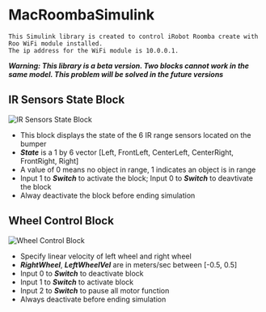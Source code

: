 # MacRoombaSimulink
```
This Simulink library is created to control iRobot Roomba create with Roo WiFi module installed.
The ip address for the WiFi module is 10.0.0.1.
```
**_Warning: This library is a beta version. Two blocks cannot work in the same model. This problem will be solved in the future versions_**


## IR Sensors State Block
![IR Sensors State Block](https://github.com/Talisker10/MacRoombaSimulink/blob/master/fig/Screen%20Shot%202017-10-01%20at%201.17.52%20AM.png)
- This block displays the state of the 6 IR range sensors located on the bumper
- **_State_** is a 1 by 6 vector [Left, FrontLeft, CenterLeft, CenterRight, FrontRight, Right]
- A value of 0 means no object in range, 1 indicates an object is in range
- Input 1 to **_Switch_** to activate the block; Input 0 to **_Switch_** to deavtivate the block
- Alway deactivate the block before ending simulation

## Wheel Control Block
![Wheel Control Block](https://github.com/Talisker10/MacRoombaSimulink/blob/master/fig/Screen%20Shot%202017-10-01%20at%201.17.57%20AM.png)
- Specify linear velocity of left wheel and right wheel
- **_RightWheel_**, **_LeftWheelVel_** are in meters/sec between [-0.5, 0.5]
- Input 0 to **_Switch_** to deactivate block
- Input 1 to **_Switch_** to activate block
- Input 2 to **_Switch_** to pause all motor function
- Always deactivate before ending simulation
